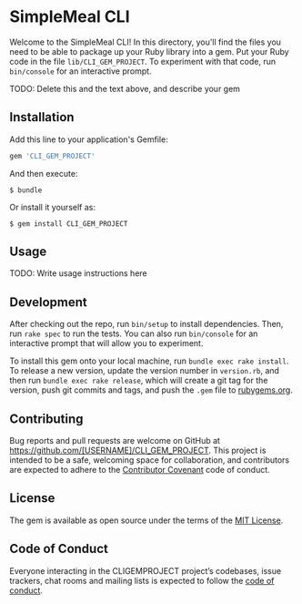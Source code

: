 # SimpleMeal CLI

Welcome to the SimpleMeal CLI! In this directory, you'll find the files you need to be able to package up your Ruby library into a gem. Put your Ruby code in the file `lib/CLI_GEM_PROJECT`. To experiment with that code, run `bin/console` for an interactive prompt.

TODO: Delete this and the text above, and describe your gem

## Installation

Add this line to your application's Gemfile:

```ruby
gem 'CLI_GEM_PROJECT'
```

And then execute:

    $ bundle

Or install it yourself as:

    $ gem install CLI_GEM_PROJECT

## Usage

TODO: Write usage instructions here

## Development

After checking out the repo, run `bin/setup` to install dependencies. Then, run `rake spec` to run the tests. You can also run `bin/console` for an interactive prompt that will allow you to experiment.

To install this gem onto your local machine, run `bundle exec rake install`. To release a new version, update the version number in `version.rb`, and then run `bundle exec rake release`, which will create a git tag for the version, push git commits and tags, and push the `.gem` file to [rubygems.org](https://rubygems.org).

## Contributing

Bug reports and pull requests are welcome on GitHub at https://github.com/[USERNAME]/CLI_GEM_PROJECT. This project is intended to be a safe, welcoming space for collaboration, and contributors are expected to adhere to the [Contributor Covenant](http://contributor-covenant.org) code of conduct.

## License

The gem is available as open source under the terms of the [MIT License](https://opensource.org/licenses/MIT).

## Code of Conduct

Everyone interacting in the CLIGEMPROJECT project’s codebases, issue trackers, chat rooms and mailing lists is expected to follow the [code of conduct](https://github.com/[USERNAME]/CLI_GEM_PROJECT/blob/master/CODE_OF_CONDUCT.md).
